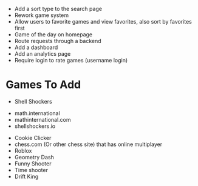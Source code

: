 -   Add a sort type to the search page
-   Rework game system
-   Allow users to favorite games and view favorites, also sort by favorites first
-   Game of the day on homepage
-   Route requests through a backend
-   Add a dashboard
-   Add an analytics page
-   Require login to rate games (username login)

# Games To Add

-   Shell Shockers

*   math.international
*   mathinternational.com
*   shellshockers.io

-   Cookie Clicker
-   chess.com (Or other chess site) that has online multiplayer
-   Roblox
-   Geometry Dash
-   Funny Shooter
-   Time shooter
-   Drift King
